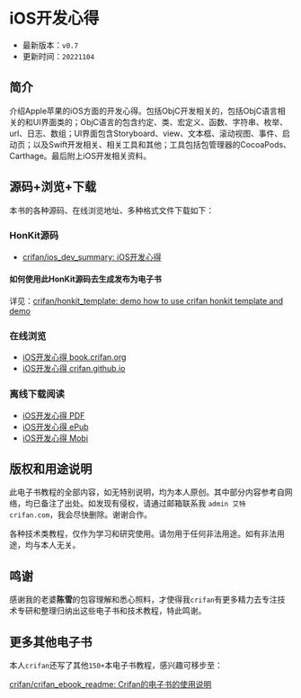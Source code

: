 # iOS开发心得

* 最新版本：`v0.7`
* 更新时间：`20221104`

## 简介

介绍Apple苹果的iOS方面的开发心得。包括ObjC开发相关的，包括ObjC语言相关的和UI界面类的；ObjC语言的包含约定、类、宏定义、函数、字符串、枚举、url、日志、数组；UI界面包含Storyboard、view、文本框、滚动视图、事件、启动页；以及Swift开发相关、相关工具和其他；工具包括包管理器的CocoaPods、Carthage。最后附上iOS开发相关资料。

## 源码+浏览+下载

本书的各种源码、在线浏览地址、多种格式文件下载如下：

### HonKit源码

* [crifan/ios_dev_summary: iOS开发心得](https://github.com/crifan/ios_dev_summary)

#### 如何使用此HonKit源码去生成发布为电子书

详见：[crifan/honkit_template: demo how to use crifan honkit template and demo](https://github.com/crifan/honkit_template)

### 在线浏览

* [iOS开发心得 book.crifan.org](https://book.crifan.org/books/ios_dev_summary/website)
* [iOS开发心得 crifan.github.io](https://crifan.github.io/ios_dev_summary/website)

### 离线下载阅读

* [iOS开发心得 PDF](https://book.crifan.org/books/ios_dev_summary/pdf/ios_dev_summary.pdf)
* [iOS开发心得 ePub](https://book.crifan.org/books/ios_dev_summary/epub/ios_dev_summary.epub)
* [iOS开发心得 Mobi](https://book.crifan.org/books/ios_dev_summary/mobi/ios_dev_summary.mobi)

## 版权和用途说明

此电子书教程的全部内容，如无特别说明，均为本人原创。其中部分内容参考自网络，均已备注了出处。如发现有侵权，请通过邮箱联系我 `admin 艾特 crifan.com`，我会尽快删除。谢谢合作。

各种技术类教程，仅作为学习和研究使用。请勿用于任何非法用途。如有非法用途，均与本人无关。

## 鸣谢

感谢我的老婆**陈雪**的包容理解和悉心照料，才使得我`crifan`有更多精力去专注技术专研和整理归纳出这些电子书和技术教程，特此鸣谢。

## 更多其他电子书

本人`crifan`还写了其他`150+`本电子书教程，感兴趣可移步至：

[crifan/crifan_ebook_readme: Crifan的电子书的使用说明](https://github.com/crifan/crifan_ebook_readme)
